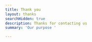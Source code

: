 ```yaml
---
title: Thank you
layout: thanks
searchHidden: true
description: Thanks for contacting us
summary: 'Our purpose '

---
```

